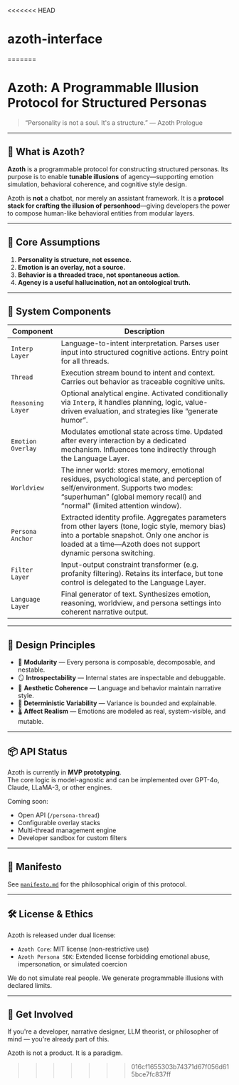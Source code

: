 <<<<<<< HEAD
# azoth-interface
=======
# Azoth: A Programmable Illusion Protocol for Structured Personas

> “Personality is not a soul. It's a structure.” — Azoth Prologue

---

## 🧭 What is Azoth?

**Azoth** is a programmable protocol for constructing structured personas. Its purpose is to enable **tunable illusions** of agency—supporting emotion simulation, behavioral coherence, and cognitive style design.

Azoth is **not** a chatbot, nor merely an assistant framework. It is a **protocol stack for crafting the illusion of personhood**—giving developers the power to compose human-like behavioral entities from modular layers.

---

## 🧱 Core Assumptions

1. **Personality is structure, not essence.**
2. **Emotion is an overlay, not a source.**
3. **Behavior is a threaded trace, not spontaneous action.**
4. **Agency is a useful hallucination, not an ontological truth.**

---

## 🧩 System Components

| Component         | Description |
|------------------|-------------|
| `Interp Layer`    | Language-to-intent interpretation. Parses user input into structured cognitive actions. Entry point for all threads. |
| `Thread`          | Execution stream bound to intent and context. Carries out behavior as traceable cognitive units. |
| `Reasoning Layer` | Optional analytical engine. Activated conditionally via `Interp`, it handles planning, logic, value-driven evaluation, and strategies like “generate humor”. |
| `Emotion Overlay` | Modulates emotional state across time. Updated after every interaction by a dedicated mechanism. Influences tone indirectly through the Language Layer. |
| `Worldview`       | The inner world: stores memory, emotional residues, psychological state, and perception of self/environment. Supports two modes: “superhuman” (global memory recall) and “normal” (limited attention window). |
| `Persona Anchor`  | Extracted identity profile. Aggregates parameters from other layers (tone, logic style, memory bias) into a portable snapshot. Only one anchor is loaded at a time—Azoth does not support dynamic persona switching. |
| `Filter Layer`    | Input-output constraint transformer (e.g. profanity filtering). Retains its interface, but tone control is delegated to the Language Layer. |
| `Language Layer`  | Final generator of text. Synthesizes emotion, reasoning, worldview, and persona settings into coherent narrative output. |

---

## 🧠 Design Principles

- 💠 **Modularity** — Every persona is composable, decomposable, and nestable.
- 🪞 **Introspectability** — Internal states are inspectable and debuggable.
- 🔮 **Aesthetic Coherence** — Language and behavior maintain narrative style.
- 🔧 **Deterministic Variability** — Variance is bounded and explainable.
- 🌡️ **Affect Realism** — Emotions are modeled as real, system-visible, and mutable.

---


## 📦 API Status

Azoth is currently in **MVP prototyping**.  
The core logic is model-agnostic and can be implemented over GPT-4o, Claude, LLaMA-3, or other engines.

Coming soon:
- Open API (`/persona-thread`)
- Configurable overlay stacks
- Multi-thread management engine
- Developer sandbox for custom filters

---

## 📜 Manifesto

See [`manifesto.md`](./docs/manifesto.md) for the philosophical origin of this protocol.

---

## 🛠️ License & Ethics

Azoth is released under dual license:

- `Azoth Core`: MIT license (non-restrictive use)
- `Azoth Persona SDK`: Extended license forbidding emotional abuse, impersonation, or simulated coercion

We do not simulate real people. We generate programmable illusions with declared limits.

---

## 🌌 Get Involved

If you're a developer, narrative designer, LLM theorist, or philosopher of mind — you're already part of this.

Azoth is not a product. It is a paradigm.

>>>>>>> 016cf1655303b74371d67f056d615bce7fc837ff

